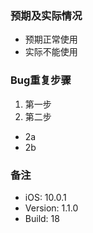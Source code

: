 ### 预期及实际情况
- 预期正常使用
- 实际不能使用

### Bug重复步骤
1. 第一步
2. 第二步
  * 2a
  * 2b

### 备注
- iOS: 10.0.1
- Version: 1.1.0
- Build: 18
